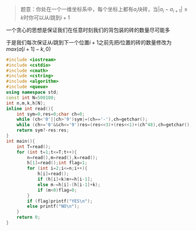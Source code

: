 <!--more-->

>题意：你处在一个一维坐标系中，每个坐标上都有$a_i$块砖，当$|a_i-a_{i+1}|\leq k$时你可以从$i$跳到$i+1$

一个贪心的思想是保证我们在任意时刻我们的背包装的砖的数量尽可能多

于是我们每次保证从$i$跳到下一个位置$i+1$之前先把$i$位置的砖的数量修改为$max(a[i+1]-k,0)$


```cpp
#include <iostream>
#include <cstdio>
#include <cmath>
#include <cstring>
#include <algorithm>
#include <queue>
using namespace std;
const int N=500100;
int n,m,k,h[N];
inline int read(){
    int sym=0,res=0;char ch=0;
    while (ch<'0'||ch>'9')sym|=(ch=='-'),ch=getchar();
    while (ch>='0'&&ch<='9')res=(res<<3)+(res<<1)+(ch^48),ch=getchar();
    return sym?-res:res;
}
int main(){
    int T=read();
    for (int t=1;t<=T;t++){
        n=read(),m=read(),k=read();
        h[1]=read();int flag=1;
        for (int i=2;i<=n;i++){
            h[i]=read();
            if (h[i]<k)m+=h[i-1];
            else m-=h[i]-(h[i-1]+k);
            if (m<0)flag=0;
        }
        if (flag)printf("YES\n");
        else printf("NO\n");
    }
    return 0;
}
```
